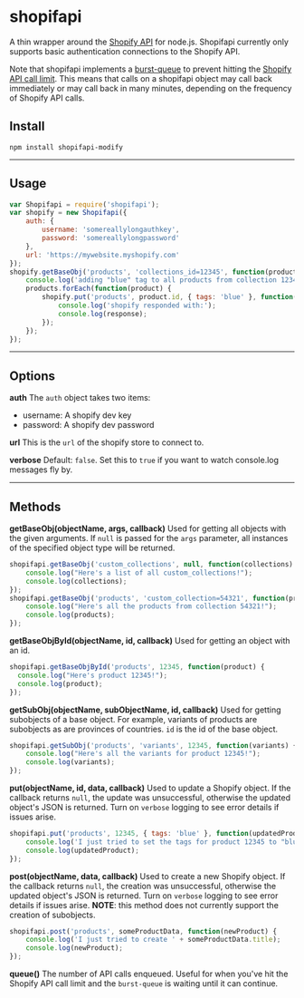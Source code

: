 shopifapi
=========

A thin wrapper around the [Shopify API](http://api.shopify.com/) for node.js. Shopifapi currently only supports basic authentication connections to the Shopify API.

Note that shopifapi implements a [burst-queue](https://github.com/mmaelzer/burst-queue) to prevent hitting the [Shopify API call limit](http://wiki.shopify.com/Learning_to_Respect_the_API_calls_limit). This means that calls on a shopifapi object may call back immediately or may call back in many minutes, depending on the frequency of Shopify API calls.

Install
-------

    npm install shopifapi-modify

---------------------------------------------

Usage
---------------
```javascript
var Shopifapi = require('shopifapi');
var shopify = new Shopifapi({
    auth: {
        username: 'somereallylongauthkey',
        password: 'somereallylongpassword'
    },
    url: 'https://mywebsite.myshopify.com'
});
shopify.getBaseObj('products', 'collections_id=12345', function(products) {
	console.log('adding "blue" tag to all products from collection 12345:');
	products.forEach(function(product) {
		shopify.put('products', product.id, { tags: 'blue' }, function(response) {
			console.log('shopify responded with:');
			console.log(response);
		});
	});
});
```

---------------------------------------------

Options
-------
**auth**
The `auth` object takes two items:
* username: A shopify dev key
* password: A shopify dev password

**url**
This is the `url` of the shopify store to connect to.

**verbose**
Default: `false`. Set this to `true` if you want to watch console.log messages fly by.

--------------------------------------------

Methods
-------
**getBaseObj(objectName, args, callback)**
Used for getting all objects with the given arguments. If `null` is passed for the `args` parameter, all instances of the specified object type will be returned.
```javascript
shopifapi.getBaseObj('custom_collections', null, function(collections) {
	console.log("Here's a list of all custom_collections!");
	console.log(collections);
});
shopifapi.getBaseObj('products', 'custom_collection=54321', function(products) {
	console.log("Here's all the products from collection 54321!");
	console.log(products);
});
```

**getBaseObjById(objectName, id, callback)**
Used for getting an object with an id.
```javascript
shopifapi.getBaseObjById('products', 12345, function(product) {
  console.log("Here's product 12345!");
  console.log(product);
});
```

**getSubObj(objectName, subObjectName, id, callback)**
Used for getting subobjects of a base object. For example, variants of products are subobjects as are provinces of countries. `id` is the id of the base object.
```javascript
shopifapi.getSubObj('products', 'variants', 12345, function(variants) {
	console.log("Here's all the variants for product 12345!");
	console.log(variants);
});

```

**put(objectName, id, data, callback)**
Used to update a Shopify object. If the callback returns `null`, the update was unsuccessful, otherwise the updated object's JSON is returned. Turn on `verbose` logging to see error details if issues arise.
```javascript
shopifapi.put('products', 12345, { tags: 'blue' }, function(updatedProduct) {
	console.log('I just tried to set the tags for product 12345 to "blue"');
	console.log(updatedProduct);
});
```

**post(objectName, data, callback)**
Used to create a new Shopify object. If the callback returns `null`, the creation was unsuccessful, otherwise the updated object's JSON is returned. Turn on `verbose` logging to see error details if issues arise. **NOTE**: this method does not currently support the creation of subobjects.
```javascript
shopifapi.post('products', someProductData, function(newProduct) {
	console.log('I just tried to create ' + someProductData.title);
	console.log(newProduct);
});
```

**queue()**
The number of API calls enqueued. Useful for when you've hit the Shopify API call limit and the `burst-queue` is waiting until it can continue.
